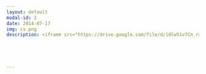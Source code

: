 ```yaml
---
layout: default
modal-id: 1
date: 2014-07-17
img: cv.png
description: <iframe src="https://drive.google.com/file/d/10lw51v7Cn_rxbymnPSDFwjuJXAWc12FS/preview" width="1200" height="1200"></iframe>





---
```

